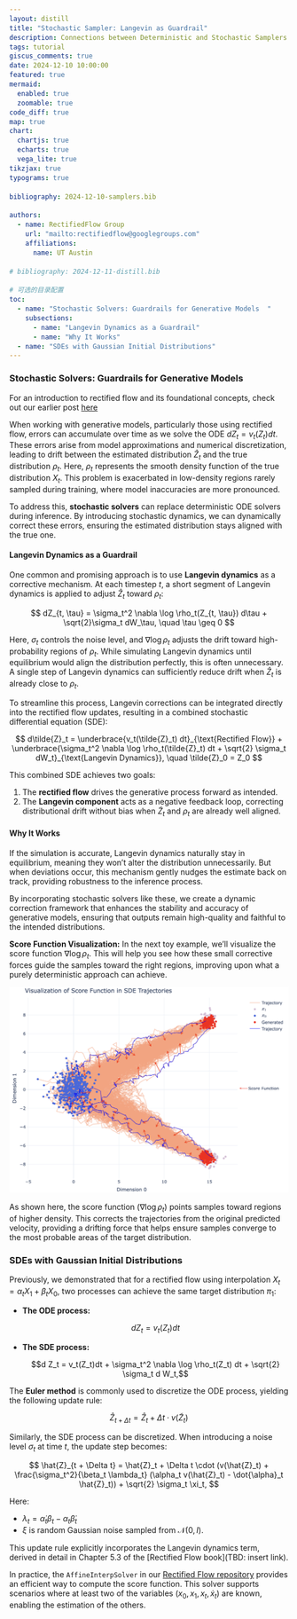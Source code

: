 ```yaml
---
layout: distill
title: "Stochastic Sampler: Langevin as Guardrail"
description: Connections between Deterministic and Stochastic Samplers
tags: tutorial
giscus_comments: true
date: 2024-12-10 10:00:00
featured: true
mermaid:
  enabled: true
  zoomable: true
code_diff: true
map: true
chart:
  chartjs: true
  echarts: true
  vega_lite: true
tikzjax: true
typograms: true

bibliography: 2024-12-10-samplers.bib

authors:
  - name: RectifiedFlow Group
    url: "mailto:rectifiedflow@googlegroups.com" 
    affiliations:
      name: UT Austin

# bibliography: 2024-12-11-distill.bib

# 可选的目录配置
toc:
  - name: "Stochastic Solvers: Guardrails for Generative Models  "
    subsections:
      - name: "Langevin Dynamics as a Guardrail"
      - name: "Why It Works"
  - name: "SDEs with Gaussian Initial Distributions"
---
```


### Stochastic Solvers: Guardrails for Generative Models  

For an introduction to rectified flow and its foundational concepts, check out our earlier post [here](https://rectifiedflow.github.io/blog/2024/intro/)

When working with generative models, particularly those using rectified flow, errors can accumulate over time as we solve the ODE $dZ_t = v_t(Z_t) dt$. These errors arise from model approximations and numerical discretization, leading to drift between the estimated distribution $\hat{Z}_t$ and the true distribution $\rho_t$. Here, $\rho_t$ represents the smooth density function of the true distribution $X_t$. This problem is exacerbated in low-density regions rarely sampled during training, where model inaccuracies are more pronounced.  

To address this, **stochastic solvers** can replace deterministic ODE solvers during inference. By introducing stochastic dynamics, we can dynamically correct these errors, ensuring the estimated distribution stays aligned with the true one.  

#### Langevin Dynamics as a Guardrail  

One common and promising approach is to use **Langevin dynamics** as a corrective mechanism. At each timestep $t$, a short segment of Langevin dynamics is applied to adjust $\hat{Z}_t$ toward $\rho_t$:  

$$
dZ_{t, \tau} = \sigma_t^2 \nabla \log \rho_t(Z_{t, \tau}) d\tau + \sqrt{2}\sigma_t dW_\tau, \quad \tau \geq 0
$$

Here, $\sigma_t$ controls the noise level, and $\nabla \log \rho_t$ adjusts the drift toward high-probability regions of $\rho_t$. While simulating Langevin dynamics until equilibrium would align the distribution perfectly, this is often unnecessary. A single step of Langevin dynamics can sufficiently reduce drift when $\hat{Z}_t$ is already close to $\rho_t$.  

To streamline this process, Langevin corrections can be integrated directly into the rectified flow updates, resulting in a combined stochastic differential equation (SDE):  

$$
d\tilde{Z}_t = \underbrace{v_t(\tilde{Z}_t) dt}_{\text{Rectified Flow}} + \underbrace{\sigma_t^2 \nabla \log \rho_t(\tilde{Z}_t) dt + \sqrt{2} \sigma_t dW_t}_{\text{Langevin Dynamics}}, \quad \tilde{Z}_0 = Z_0
$$

This combined SDE achieves two goals:
1. The **rectified flow** drives the generative process forward as intended.  
2. The **Langevin component** acts as a negative feedback loop, correcting distributional drift without bias when $\tilde{Z}_t$ and $\rho_t$ are already well aligned.  

#### Why It Works  

If the simulation is accurate, Langevin dynamics naturally stay in equilibrium, meaning they won’t alter the distribution unnecessarily. But when deviations occur, this mechanism gently nudges the estimate back on track, providing robustness to the inference process.  

By incorporating stochastic solvers like these, we create a dynamic correction framework that enhances the stability and accuracy of generative models, ensuring that outputs remain high-quality and faithful to the intended distributions.  


**Score Function Visualization:**
In the next toy example, we’ll visualize the score function $\nabla \log \rho_t$. This will help you see how these small corrective forces guide the samples toward the right regions, improving upon what a purely deterministic approach can achieve.

<div class="l-body">
  <img src="/assets/img/score_function_on_sde_traj.png" alt="cross" style="max-width:100%;" />
</div>

As shown here, the score function ($\nabla \log \rho_t$) points samples toward regions of higher density. This corrects the trajectories from the original predicted velocity, providing a drifting force that helps ensure samples converge to the most probable areas of the target distribution.



### SDEs with Gaussian Initial Distributions

Previously, we demonstrated that for a rectified flow using interpolation $X_t = \alpha_t X_1 + \beta_t X_0$, two processes can achieve the same target distribution $\pi_1$:

*   **The ODE process:** 

    $$d Z_t = v_t(Z_t)dt$$

*   **The SDE process:**

    $$d Z_t = v_t(Z_t)dt + \sigma_t^2 \nabla \log \rho_t(Z_t) dt + \sqrt{2} \sigma_t d W_t,$$

The **Euler method** is commonly used to discretize the ODE process, yielding the following update rule:

$$
\hat{Z}_{t + \Delta t} = \hat{Z}_t + \Delta t \cdot v(\tilde{Z}_t)
$$

Similarly, the SDE process can be discretized. When introducing a noise level $\sigma_t$ at time $t$, the update step becomes:

$$
\hat{Z}_{t + \Delta t} = \hat{Z}_t + \Delta t \cdot (v(\hat{Z}_t) + \frac{\sigma_t^2}{\beta_t \lambda_t} (\alpha_t v(\hat{Z}_t) - \dot{\alpha}_t \hat{Z}_t))  + \sqrt{2}  \sigma_t \xi_t, 
$$

Here:
* $\lambda_t = \dot{\alpha}_t \beta_t - \alpha_t \dot{\beta}_t$
* $\xi$ is random Gaussian noise sampled from $\mathcal{N}(0, I)$.

This update rule explicitly incorporates the Langevin dynamics term, derived in detail in Chapter 5.3 of the [Rectified Flow book](TBD: insert link).

In practice, the `AffineInterpSolver` in our [Rectified Flow repository](https://github.com/lqiang67/rectified-flow) provides an efficient way to compute the score function. This solver supports scenarios where at least two of the variables $(x_0, x_1, x_t, \dot{x}_t)$ are known, enabling the estimation of the others.




